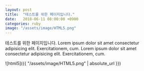 ```yaml
---
layout: post
title:  "테스트를 위한 페이지입니다."
date:   2018-06-11 08:00:00 +0900
categories: ruby
image: "/assets/image/HTML5.png"
---
```


테스트를 위한 페이지입니다.
Lorem ipsum dolor sit amet consectetur adipisicing elit. Exercitationem, cum. Lorem ipsum dolor sit amet consectetur adipisicing elit. Exercitationem, cum.

![html5]({{ "/assets/image/HTML5.png" | absolute_url }})
